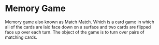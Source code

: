 # Memory Game
Memory game also known as Match Match. Which is a card game in which all of the cards are laid face down on a surface and two cards are flipped face up over each turn. The object of the game is to turn over pairs of matching cards.
